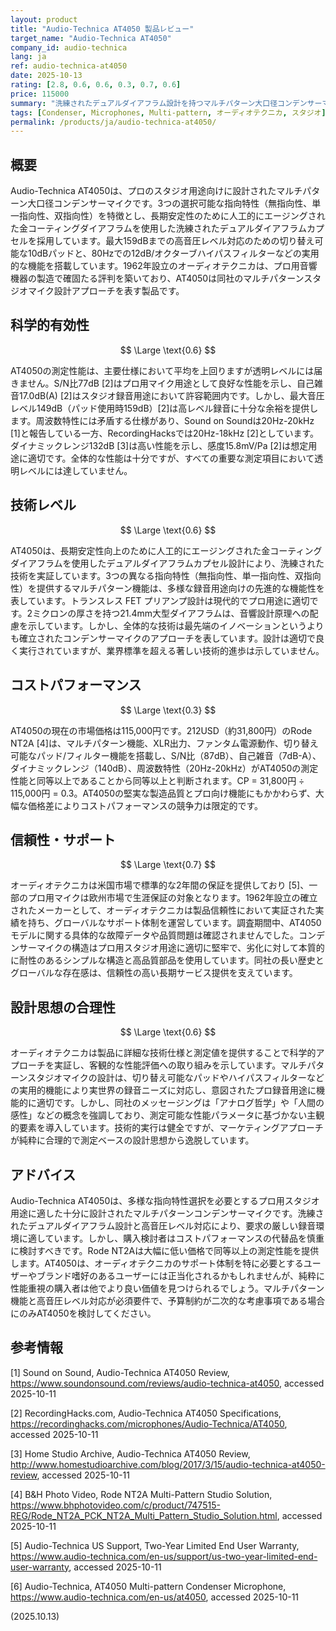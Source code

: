 ```yaml
---
layout: product
title: "Audio-Technica AT4050 製品レビュー"
target_name: "Audio-Technica AT4050"
company_id: audio-technica
lang: ja
ref: audio-technica-at4050
date: 2025-10-13
rating: [2.8, 0.6, 0.6, 0.3, 0.7, 0.6]
price: 115000
summary: "洗練されたデュアルダイアフラム設計を持つマルチパターン大口径コンデンサーマイクですが、コストパフォーマンスでの競争力は限定的です"
tags: [Condenser, Microphones, Multi-pattern, オーディオテクニカ, スタジオ]
permalink: /products/ja/audio-technica-at4050/
---
```

## 概要

Audio-Technica AT4050は、プロのスタジオ用途向けに設計されたマルチパターン大口径コンデンサーマイクです。3つの選択可能な指向特性（無指向性、単一指向性、双指向性）を特徴とし、長期安定性のために人工的にエージングされた金コーティングダイアフラムを使用した洗練されたデュアルダイアフラムカプセルを採用しています。最大159dBまでの高音圧レベル対応のための切り替え可能な10dBパッドと、80Hzでの12dB/オクターブハイパスフィルターなどの実用的な機能を搭載しています。1962年設立のオーディオテクニカは、プロ用音響機器の製造で確固たる評判を築いており、AT4050は同社のマルチパターンスタジオマイク設計アプローチを表す製品です。

## 科学的有効性

$$ \Large \text{0.6} $$

AT4050の測定性能は、主要仕様において平均を上回りますが透明レベルには届きません。S/N比77dB [2]はプロ用マイク用途として良好な性能を示し、自己雑音17.0dB(A) [2]はスタジオ録音用途において許容範囲内です。しかし、最大音圧レベル149dB（パッド使用時159dB）[2]は高レベル録音に十分な余裕を提供します。周波数特性には矛盾する仕様があり、Sound on Soundは20Hz-20kHz [1]と報告している一方、RecordingHacksでは20Hz-18kHz [2]としています。ダイナミックレンジ132dB [3]は高い性能を示し、感度15.8mV/Pa [2]は想定用途に適切です。全体的な性能は十分ですが、すべての重要な測定項目において透明レベルには達していません。

## 技術レベル

$$ \Large \text{0.6} $$

AT4050は、長期安定性向上のために人工的にエージングされた金コーティングダイアフラムを使用したデュアルダイアフラムカプセル設計により、洗練された技術を実証しています。3つの異なる指向特性（無指向性、単一指向性、双指向性）を提供するマルチパターン機能は、多様な録音用途向けの先進的な機能性を表しています。トランスレス FET プリアンプ設計は現代的でプロ用途に適切です。2ミクロンの厚さを持つ21.4mm大型ダイアフラムは、音響設計原理への配慮を示しています。しかし、全体的な技術は最先端のイノベーションというよりも確立されたコンデンサーマイクのアプローチを表しています。設計は適切で良く実行されていますが、業界標準を超える著しい技術的進歩は示していません。

## コストパフォーマンス

$$ \Large \text{0.3} $$

AT4050の現在の市場価格は115,000円です。212USD（約31,800円）のRode NT2A [4]は、マルチパターン機能、XLR出力、ファンタム電源動作、切り替え可能なパッド/フィルター機能を搭載し、S/N比（87dB）、自己雑音（7dB-A）、ダイナミックレンジ（140dB）、周波数特性（20Hz-20kHz）がAT4050の測定性能と同等以上であることから同等以上と判断されます。CP = 31,800円 ÷ 115,000円 = 0.3。AT4050の堅実な製造品質とプロ向け機能にもかかわらず、大幅な価格差によりコストパフォーマンスの競争力は限定的です。

## 信頼性・サポート

$$ \Large \text{0.7} $$

オーディオテクニカは米国市場で標準的な2年間の保証を提供しており [5]、一部のプロ用マイクは欧州市場で生涯保証の対象となります。1962年設立の確立されたメーカーとして、オーディオテクニカは製品信頼性において実証された実績を持ち、グローバルなサポート体制を運営しています。調査期間中、AT4050モデルに関する具体的な故障データや品質問題は確認されませんでした。コンデンサーマイクの構造はプロ用スタジオ用途に適切に堅牢で、劣化に対して本質的に耐性のあるシンプルな構造と高品質部品を使用しています。同社の長い歴史とグローバルな存在感は、信頼性の高い長期サービス提供を支えています。

## 設計思想の合理性

$$ \Large \text{0.6} $$

オーディオテクニカは製品に詳細な技術仕様と測定値を提供することで科学的アプローチを実証し、客観的な性能評価への取り組みを示しています。マルチパターンスタジオマイクの設計は、切り替え可能なパッドやハイパスフィルターなどの実用的機能により実世界の録音ニーズに対応し、意図されたプロ録音用途に機能的に適切です。しかし、同社のメッセージングは「アナログ哲学」や「人間の感性」などの概念を強調しており、測定可能な性能パラメータに基づかない主観的要素を導入しています。技術的実行は健全ですが、マーケティングアプローチが純粋に合理的で測定ベースの設計思想から逸脱しています。

## アドバイス

Audio-Technica AT4050は、多様な指向特性選択を必要とするプロ用スタジオ用途に適した十分に設計されたマルチパターンコンデンサーマイクです。洗練されたデュアルダイアフラム設計と高音圧レベル対応により、要求の厳しい録音環境に適しています。しかし、購入検討者はコストパフォーマンスの代替品を慎重に検討すべきです。Rode NT2Aは大幅に低い価格で同等以上の測定性能を提供します。AT4050は、オーディオテクニカのサポート体制を特に必要とするユーザーやブランド嗜好のあるユーザーには正当化されるかもしれませんが、純粋に性能重視の購入者は他でより良い価値を見つけられるでしょう。マルチパターン機能と高音圧レベル対応が必須要件で、予算制約が二次的な考慮事項である場合にのみAT4050を検討してください。

## 参考情報

[1] Sound on Sound, Audio-Technica AT4050 Review, https://www.soundonsound.com/reviews/audio-technica-at4050, accessed 2025-10-11

[2] RecordingHacks.com, Audio-Technica AT4050 Specifications, https://recordinghacks.com/microphones/Audio-Technica/AT4050, accessed 2025-10-11

[3] Home Studio Archive, Audio-Technica AT4050 Review, http://www.homestudioarchive.com/blog/2017/3/15/audio-technica-at4050-review, accessed 2025-10-11

[4] B&H Photo Video, Rode NT2A Multi-Pattern Studio Solution, https://www.bhphotovideo.com/c/product/747515-REG/Rode_NT2A_PCK_NT2A_Multi_Pattern_Studio_Solution.html, accessed 2025-10-11

[5] Audio-Technica US Support, Two-Year Limited End User Warranty, https://www.audio-technica.com/en-us/support/us-two-year-limited-end-user-warranty, accessed 2025-10-11

[6] Audio-Technica, AT4050 Multi-pattern Condenser Microphone, https://www.audio-technica.com/en-us/at4050, accessed 2025-10-11

(2025.10.13)